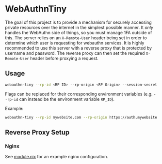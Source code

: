 # WebAuthnTiny

The goal of this project is to provide a mechanism for securely accessing
private resources over the internet in the simplest possible manner. It _only_
handles the WebAuthn side of things, so you must manage 1FA outside of this. The
server relies on an `X-Remote-User` header being set in order to determine which
user is requesting for webauthn services. It is highly recommended to use this
server with a reverse proxy that is protected by username and password. The
reverse proxy can then set the required `X-Remote-User` header before proxying a
request.

## Usage

```bash
webauthn-tiny --rp-id <RP ID> --rp-origin <RP Origin> --session-secret <64-byte value>
```

Flags can be replaced for their corresponding environment variables (e.g.
`--rp-id` can instead be the environment variable `RP_ID`).

Example:

```bash
webauthn-tiny --rp-id mywebsite.com --rp-origin https://auth.mywebsite.com --session-secret=$(openssl rand -hex 64)
```

## Reverse Proxy Setup

### Nginx

See [module.nix](module.nix) for an example nginx configuration.
